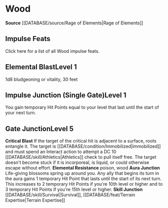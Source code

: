 ﻿---
element: Wood
id: '7'
name: Wood
rarity: Common
rus_type_level: null
source: '[[DATABASE/source/Rage of Elements|Rage of Elements]]'
trait: null
type: Kineticist Element

---
# Wood

**Source** [[DATABASE/source/Rage of Elements|Rage of Elements]]

## Impulse Feats

Click here for a list of all Wood impulse feats.

## Elemental Blast<span class="item-type">Level 1</span>

1d8 bludgeoning or vitality, 30 feet

## Impulse Junction (Single Gate)<span class="item-type">Level 1</span>

You gain temporary Hit Points equal to your level that last until the start of your next turn.

## Gate Junction<span class="item-type">Level 5</span>

**Critical Blast** If the target of the critical hit is adjacent to a surface, roots entangle it. The target is [[DATABASE/condition/Immobilized|immobilized]] and must spend an Interact action to attempt a DC 10 [[DATABASE/skill/Athletics|Athletics]] check to pull itself free. The target doesn't become stuck if it is incorporeal, is liquid, or could otherwise escape without effort.
**Elemental Resistance** poison, wood
**Aura Junction** Life-giving blossoms spring up around you. Any ally that begins its turn in the aura gains 1 temporary Hit Point that lasts until the start of its next turn. This increases to 2 temporary Hit Points if you're 10th level or higher and to 3 temporary Hit Points if you're 15th level or higher.
**Skill Junction** [[DATABASE/skill/Survival|Survival]], [[DATABASE/feat/Terrain Expertise|Terrain Expertise]]